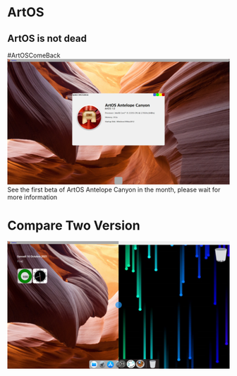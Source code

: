 # ArtOS
## ArtOS is not dead
#ArtOSComeBack
![DevState](/77B6E267-8A36-4E69-9690-D1EFECC1FFE2.png)
See the first beta of ArtOS Antelope Canyon in the month, please wait for more information

# Compare Two Version

[![Compare ArtOS Versions](/compare.PNG)](http://artos.infinityfreeapp.com/comparaison/)
